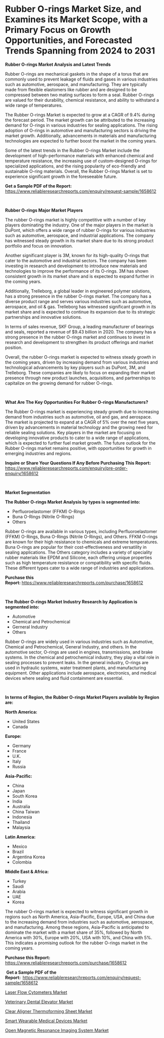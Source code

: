 <p><h1>Rubber O-rings Market Size, and Examines its Market Scope, with a Primary Focus on Growth Opportunities, and Forecasted Trends Spanning from 2024 to 2031</h1></p><p><strong>Rubber O-rings Market Analysis and Latest Trends</strong></p>
<p><p>Rubber O-rings are mechanical gaskets in the shape of a torus that are commonly used to prevent leakage of fluids and gases in various industries such as automotive, aerospace, and manufacturing. They are typically made from flexible elastomers like rubber and are designed to be compressed between two mating surfaces to form a seal. Rubber O-rings are valued for their durability, chemical resistance, and ability to withstand a wide range of temperatures.</p><p>The Rubber O-rings Market is expected to grow at a CAGR of 9.4% during the forecast period. The market growth can be attributed to the increasing demand for O-rings in various industries for sealing applications. The rising adoption of O-rings in automotive and manufacturing sectors is driving the market growth. Additionally, advancements in materials and manufacturing technologies are expected to further boost the market in the coming years.</p><p>Some of the latest trends in the Rubber O-rings Market include the development of high-performance materials with enhanced chemical and temperature resistance, the increasing use of custom-designed O-rings for specialized applications, and the rising popularity of eco-friendly and sustainable O-ring materials. Overall, the Rubber O-rings Market is set to experience significant growth in the foreseeable future.</p></p>
<p><strong>Get a Sample PDF of the Report:&nbsp;</strong> <a href="https://www.reliableresearchreports.com/enquiry/request-sample/1658612">https://www.reliableresearchreports.com/enquiry/request-sample/1658612</a></p>
<p>&nbsp;</p>
<p><strong>Rubber O-rings Major Market Players</strong></p>
<p><p>The rubber O-rings market is highly competitive with a number of key players dominating the industry. One of the major players in the market is DuPont, which offers a wide range of rubber O-rings for various industries such as automotive, aerospace, and industrial applications. The company has witnessed steady growth in its market share due to its strong product portfolio and focus on innovation.</p><p>Another significant player is 3M, known for its high-quality O-rings that cater to the automotive and industrial sectors. The company has been investing in research and development to introduce new materials and technologies to improve the performance of its O-rings. 3M has shown consistent growth in its market share and is expected to expand further in the coming years.</p><p>Additionally, Trelleborg, a global leader in engineered polymer solutions, has a strong presence in the rubber O-rings market. The company has a diverse product range and serves various industries such as automotive, aerospace, and oil & gas. Trelleborg has witnessed significant growth in its market share and is expected to continue its expansion due to its strategic partnerships and innovative solutions.</p><p>In terms of sales revenue, SKF Group, a leading manufacturer of bearings and seals, reported a revenue of $9.43 billion in 2020. The company has a strong presence in the rubber O-rings market and continues to invest in research and development to strengthen its product offerings and market position.</p><p>Overall, the rubber O-rings market is expected to witness steady growth in the coming years, driven by increasing demand from various industries and technological advancements by key players such as DuPont, 3M, and Trelleborg. These companies are likely to focus on expanding their market presence through new product launches, acquisitions, and partnerships to capitalize on the growing demand for rubber O-rings.</p></p>
<p>&nbsp;</p>
<p><strong>What Are The Key Opportunities For Rubber O-rings Manufacturers?</strong></p>
<p><p>The Rubber O-rings market is experiencing steady growth due to increasing demand from industries such as automotive, oil and gas, and aerospace. The market is projected to expand at a CAGR of 5% over the next five years, driven by advancements in material technology and the growing need for reliable sealing solutions. Key players in the market are focusing on developing innovative products to cater to a wide range of applications, which is expected to further fuel market growth. The future outlook for the Rubber O-rings market remains positive, with opportunities for growth in emerging industries and regions.</p></p>
<p><strong>Inquire or Share Your Questions If Any Before Purchasing This Report:</strong> <a href="https://www.reliableresearchreports.com/enquiry/pre-order-enquiry/1658612">https://www.reliableresearchreports.com/enquiry/pre-order-enquiry/1658612</a></p>
<p>&nbsp;</p>
<p><strong>Market Segmentation</strong></p>
<p><strong>The Rubber O-rings Market Analysis by types is segmented into:</strong></p>
<p><ul><li>Perfluoroelastomer (FFKM) O-Rings</li><li>Buna O-Rings (Nitrile O-Rings)</li><li>Others</li></ul></p>
<p><p>Rubber O-rings are available in various types, including Perfluoroelastomer (FFKM) O-Rings, Buna O-Rings (Nitrile O-Rings), and Others. FFKM O-rings are known for their high resistance to chemicals and extreme temperatures. Buna O-rings are popular for their cost-effectiveness and versatility in sealing applications. The Others category includes a variety of speciality rubber materials like EPDM and Silicone, each offering unique properties such as high temperature resistance or compatibility with specific fluids. These different types cater to a wide range of industries and applications.</p></p>
<p><strong>Purchase this Report:&nbsp;</strong><a href="https://www.reliableresearchreports.com/purchase/1658612">https://www.reliableresearchreports.com/purchase/1658612</a></p>
<p>&nbsp;</p>
<p><strong>The Rubber O-rings Market Industry Research by Application is segmented into:</strong></p>
<p><ul><li>Automotive</li><li>Chemical and Petrochemical</li><li>Gerneral Industry</li><li>Others</li></ul></p>
<p><p>Rubber O-rings are widely used in various industries such as Automotive, Chemical and Petrochemical, General Industry, and others. In the automotive sector, O-rings are used in engines, transmissions, and brake systems. In the chemical and petrochemical industry, they play a vital role in sealing processes to prevent leaks. In the general industry, O-rings are used in hydraulic systems, water treatment plants, and manufacturing equipment. Other applications include aerospace, electronics, and medical devices where sealing and fluid containment are essential.</p></p>
<p>&nbsp;</p>
<p><strong>In terms of Region, the Rubber O-rings Market Players available by Region are:</strong></p>
<p>
    <p> <strong> North America: </strong>
        <ul>
            <li>United States</li>
            <li>Canada</li>
        </ul>
        </p> 
    <p> <strong> Europe: </strong>
        <ul>
            <li>Germany</li>
            <li>France</li>
            <li>U.K.</li>
            <li>Italy</li>
            <li>Russia</li>
        </ul>
        </p> 
    <p> <strong> Asia-Pacific: </strong>
        <ul>
            <li>China</li>
            <li>Japan</li>
            <li>South Korea</li>
            <li>India</li>
            <li>Australia</li>
            <li>China Taiwan</li>
            <li>Indonesia</li>
            <li>Thailand</li>
            <li>Malaysia</li>
        </ul>
        </p> 
    <p> <strong> Latin America: </strong>
        <ul>
            <li>Mexico</li>
            <li>Brazil</li>
            <li>Argentina Korea</li>
            <li>Colombia</li>
        </ul>
        </p> 
    <p> <strong> Middle East & Africa: </strong>
        <ul>
            <li>Turkey</li>
            <li>Saudi</li>
            <li>Arabia</li>
            <li>UAE</li>
            <li>Korea</li>
        </ul>
    </p>
    </p>
<p><p>The rubber O-rings market is expected to witness significant growth in regions such as North America, Asia-Pacific, Europe, USA, and China due to the increasing demand from industries such as automotive, aerospace, and manufacturing. Among these regions, Asia-Pacific is anticipated to dominate the market with a market share of 35%, followed by North America with 30%, Europe with 20%, USA with 10%, and China with 5%. This indicates a promising outlook for the rubber O-rings market in the coming years.</p></p>
<p><strong>Purchase this Report: </strong><a href="https://www.reliableresearchreports.com/purchase/1658612">https://www.reliableresearchreports.com/purchase/1658612</a></p>
<p>&nbsp;<strong>Get a Sample PDF of the Report:&nbsp;&nbsp;</strong><a href="https://www.reliableresearchreports.com/enquiry/request-sample/1658612">https://www.reliableresearchreports.com/enquiry/request-sample/1658612</a></p>
<p><strong></strong></p>
<p><p><a href="https://medium.com/@jettreichel44/laser-flow-cytometers-market-size-market-outlook-and-market-forecast-2024-to-2031-7de9cfd6329a">Laser Flow Cytometers Market</a></p><p><a href="https://medium.com/@benjaminchavez7555/veterinary-dental-elevator-market-size-and-market-trends-complete-industry-overview-2024-to-2031-746fd658e9a7">Veterinary Dental Elevator Market</a></p><p><a href="https://medium.com/@kayliherzog567/clear-aligner-thermoforming-sheet-market-comprehensive-assessment-by-type-application-and-0e5b53932a2f">Clear Aligner Thermoforming Sheet Market</a></p><p><a href="https://medium.com/@jettreichel44/smart-wearable-medical-devices-market-size-market-outlook-and-market-forecast-2024-to-2031-239c6cad2432">Smart Wearable Medical Devices Market</a></p><p><a href="https://medium.com/@kayliherzog567/analyzing-open-magnetic-resonance-imaging-system-market-global-industry-perspective-and-forecast-6838f0ee73ca">Open Magnetic Resonance Imaging System Market</a></p></p>
